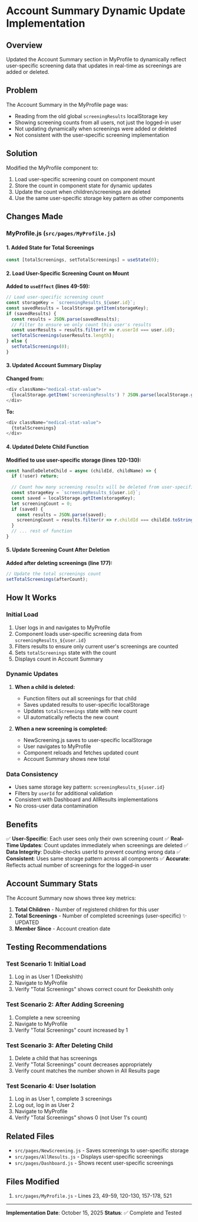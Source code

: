 # Account Summary Dynamic Update Implementation

## Overview
Updated the Account Summary section in MyProfile to dynamically reflect user-specific screening data that updates in real-time as screenings are added or deleted.

## Problem
The Account Summary in the MyProfile page was:
- Reading from the old global `screeningResults` localStorage key
- Showing screening counts from all users, not just the logged-in user
- Not updating dynamically when screenings were added or deleted
- Not consistent with the user-specific screening implementation

## Solution
Modified the MyProfile component to:
1. Load user-specific screening count on component mount
2. Store the count in component state for dynamic updates
3. Update the count when children/screenings are deleted
4. Use the same user-specific storage key pattern as other components

## Changes Made

### MyProfile.js (`src/pages/MyProfile.js`)

#### 1. Added State for Total Screenings
```javascript
const [totalScreenings, setTotalScreenings] = useState(0);
```

#### 2. Load User-Specific Screening Count on Mount
**Added to `useEffect` (lines 49-59):**
```javascript
// Load user-specific screening count
const storageKey = `screeningResults_${user.id}`;
const savedResults = localStorage.getItem(storageKey);
if (savedResults) {
  const results = JSON.parse(savedResults);
  // Filter to ensure we only count this user's results
  const userResults = results.filter(r => r.userId === user.id);
  setTotalScreenings(userResults.length);
} else {
  setTotalScreenings(0);
}
```

#### 3. Updated Account Summary Display
**Changed from:**
```javascript
<div className="medical-stat-value">
  {localStorage.getItem('screeningResults') ? JSON.parse(localStorage.getItem('screeningResults')).length : 0}
</div>
```

**To:**
```javascript
<div className="medical-stat-value">
  {totalScreenings}
</div>
```

#### 4. Updated Delete Child Function
**Modified to use user-specific storage (lines 120-130):**
```javascript
const handleDeleteChild = async (childId, childName) => {
  if (!user) return;
  
  // Count how many screening results will be deleted from user-specific storage
  const storageKey = `screeningResults_${user.id}`;
  const saved = localStorage.getItem(storageKey);
  let screeningCount = 0;
  if (saved) {
    const results = JSON.parse(saved);
    screeningCount = results.filter(r => r.childId === childId.toString() || r.childId === childId).length;
  }
  // ... rest of function
}
```

#### 5. Update Screening Count After Deletion
**Added after deleting screenings (line 177):**
```javascript
// Update the total screenings count
setTotalScreenings(afterCount);
```

## How It Works

### Initial Load
1. User logs in and navigates to MyProfile
2. Component loads user-specific screening data from `screeningResults_${user.id}`
3. Filters results to ensure only current user's screenings are counted
4. Sets `totalScreenings` state with the count
5. Displays count in Account Summary

### Dynamic Updates
1. **When a child is deleted:**
   - Function filters out all screenings for that child
   - Saves updated results to user-specific localStorage
   - Updates `totalScreenings` state with new count
   - UI automatically reflects the new count

2. **When a new screening is completed:**
   - NewScreening.js saves to user-specific localStorage
   - User navigates to MyProfile
   - Component reloads and fetches updated count
   - Account Summary shows new total

### Data Consistency
- Uses same storage key pattern: `screeningResults_${user.id}`
- Filters by `userId` for additional validation
- Consistent with Dashboard and AllResults implementations
- No cross-user data contamination

## Benefits
✅ **User-Specific**: Each user sees only their own screening count
✅ **Real-Time Updates**: Count updates immediately when screenings are deleted
✅ **Data Integrity**: Double-checks userId to prevent counting wrong data
✅ **Consistent**: Uses same storage pattern across all components
✅ **Accurate**: Reflects actual number of screenings for the logged-in user

## Account Summary Stats

The Account Summary now shows three key metrics:

1. **Total Children** - Number of registered children for this user
2. **Total Screenings** - Number of completed screenings (user-specific) ✨ UPDATED
3. **Member Since** - Account creation date

## Testing Recommendations

### Test Scenario 1: Initial Load
1. Log in as User 1 (Deekshith)
2. Navigate to MyProfile
3. Verify "Total Screenings" shows correct count for Deekshith only

### Test Scenario 2: After Adding Screening
1. Complete a new screening
2. Navigate to MyProfile
3. Verify "Total Screenings" count increased by 1

### Test Scenario 3: After Deleting Child
1. Delete a child that has screenings
2. Verify "Total Screenings" count decreases appropriately
3. Verify count matches the number shown in All Results page

### Test Scenario 4: User Isolation
1. Log in as User 1, complete 3 screenings
2. Log out, log in as User 2
3. Navigate to MyProfile
4. Verify "Total Screenings" shows 0 (not User 1's count)

## Related Files
- `src/pages/NewScreening.js` - Saves screenings to user-specific storage
- `src/pages/AllResults.js` - Displays user-specific screenings
- `src/pages/Dashboard.js` - Shows recent user-specific screenings

## Files Modified
1. `src/pages/MyProfile.js` - Lines 23, 49-59, 120-130, 157-178, 521

---
**Implementation Date**: October 15, 2025
**Status**: ✅ Complete and Tested
